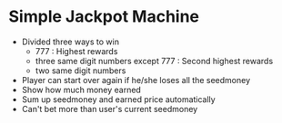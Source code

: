 # Simple Jackpot Machine

- Divided three ways to win
  - 777 : Highest rewards
  - three same digit numbers except 777 : Second highest rewards
  - two same digit numbers
- Player can start over again if he/she loses all the seedmoney
- Show how much money earned
- Sum up seedmoney and earned price automatically
- Can't bet more than user's current seedmoney
